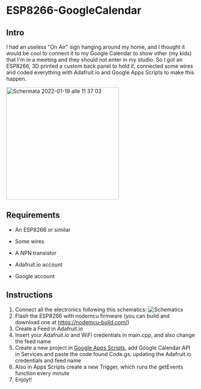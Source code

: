 # ESP8266-GoogleCalendar

## Intro
I had an useless "On Air" sign hanging around my home, and I thought it would be cool to connect it to my Google Calendar to show other (my kids) that I'm in a meeting and they should not enter in my studio. So I got an ESP8266, 3D printed a custom back panel to hold it, connected some wires and coded everything with Adafruit.io and Google Apps Scripts to make this happen.

<a href="https://youtu.be/VasNaynK-AI" target="_blank"><img width="300" alt="Schermata 2022-01-19 alle 11 37 03" src="https://user-images.githubusercontent.com/98014322/150114298-d806b88a-ad6f-47d3-bb1c-7ff44835d71d.png"></a>

## Requirements
* An ESP8266 or similar
* Some wires
* A NPN transistor
* Adafruit.io account

* Google account

## Instructions
1) Connect all the electronics following this schematics:
![Schematics](https://user-images.githubusercontent.com/98014322/150107798-017aae22-c95d-4c71-9a9a-f622058a4081.png)
2) Flash the ESP8266 with nodemcu firmware (you can build and download one at https://nodemcu-build.com/)
3) Create a Feed in Adafruit.io
4) Insert your Adafruit.io and WiFi credentials in main.cpp, and also change the feed name
5) Create a new project in [Google Apps Scripts](https://script.google.com/home), add Google Calendar API in Services and paste the code found Code.gs, updating the Adafruit.io credentials and feed name
6) Also in Apps Scripts create a new Trigger, which runs the getEvents function every minute
7) Enjoy!!
